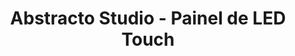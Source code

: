 ---
layout: project

home: true
menu: true
title: 'Abstracto Studio - Painel de LED Touch'
project-title: 'Painel de LED Touch'
description: "Tecnologia que transforma qualquer painel de LED em uma superfície totalmente touch com resposta imediata e alta confiabilidade."
tags:
  - Instalação Interativa
  - Tecnologia Touch
  - Painel de LED

# Project page data

long-description: "Sistema que converte painéis de LED em superfícies sensíveis ao toque. Um sensor (LiDAR) rastreia a posição das mãos; o toque vira comando para acionar botões, navegar interfaces, jogar e interagir com conteúdos personalizados. A resposta visual é em tempo real e o sistema suporta diferentes dimensões de painel e layouts de conteúdo.
<br><br>
Aplicável em eventos, ativações de marca, feiras e espaços culturais: mapas interativos, dashboards, catálogos, jogos e experiências sob medida para o contexto.
<br><br>
Integra-se com identidades visuais e narrativas do cliente, mantendo a estética do conteúdo exibido no painel de LED."

include-processo: true

# Media

permalink: /painel-de-led-touch/
assets-folder: /assets/projects/painel-de-led-touch/
og-image: /assets/projects/painel-de-led-touch/imgs/gallery/painel-de-led-touch-01.jpg
video-poster: videos/painel-de-led-touch-poster.png
video: videos/painel-de-led-touch

# Gallery

media-title: Eventos, feiras e ativações
media-description: 'Registros do Painel de LED Touch em diferentes contextos'
gallery-count: 1
gallery:
  - name: Demonstração Técnica
    tag: demo
    folder: /assets/projects/painel-de-led-touch/imgs/gallery/

---